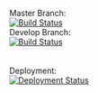 Master Branch:<br />
[![Build Status](https://pingdong.visualstudio.com/Common%20Library/_apis/build/status/library/dotnet/pingdong.shared?branchName=develop)](https://pingdong.visualstudio.com/Common%20Library/_build/latest?definitionId=12&branchName=develop)<br />
Develop Branch:<br />
[![Build Status](https://pingdong.visualstudio.com/Common%20Library/_apis/build/status/library/dotnet/pingdong.shared?branchName=master)](https://pingdong.visualstudio.com/Common%20Library/_build/latest?definitionId=12&branchName=master)<br />
<br />
<br />
Deployment:<br />
[![Deployment Status](https://pingdong.vsrm.visualstudio.com/_apis/public/Release/badge/b57e1bf9-2061-450c-b27e-4c0fc8307b1a/4/4)](https://pingdong.visualstudio.com/Common%20Library/_release?view=all&definitionId=4)
